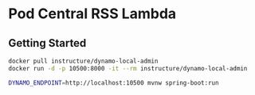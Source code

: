 # Pod Central RSS Lambda

## Getting Started

``` bash
docker pull instructure/dynamo-local-admin
docker run -d -p 10500:8000 -it --rm instructure/dynamo-local-admin

DYNAMO_ENDPOINT=http://localhost:10500 mvnw spring-boot:run
```
